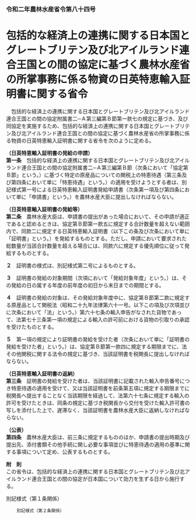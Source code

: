 ### 令和二年農林水産省令第八十四号  
# 包括的な経済上の連携に関する日本国とグレートブリテン及び北アイルランド連合王国との間の協定に基づく農林水産省の所掌事務に係る物資の日英特恵輸入証明書に関する省令  
　包括的な経済上の連携に関する日本国とグレートブリテン及び北アイルランド連合王国との間の協定附属書二─Ａ第三編第Ｂ節第一款七の規定に基づき、及び同協定を実施するため、包括的な経済上の連携に関する日本国とグレートブリテン及び北アイルランド連合王国との間の協定に基づく農林水産省の所掌事務に係る物資の日英特恵輸入証明書に関する省令を次のように定める。  
  
**（日英特恵輸入証明書の発給の申請）**  
**第一条**　包括的な経済上の連携に関する日本国とグレートブリテン及び北アイルランド連合王国との間の協定附属書二─Ａ第三編第Ｂ節（次条において「協定第Ｂ節」という。）に基づく特定の原産品についての関税上の特恵待遇（第三条及び第四条において単に「特恵待遇」という。）の適用を受けようとする者は、別記様式第一号による日英特恵輸入証明書発給申請書（次条第一項及び第四条において単に「申請書」という。）を農林水産大臣に提出しなければならない。  
  
**（日英特恵輸入証明書の発給等）**  
**第二条**　農林水産大臣は、申請書の提出があった場合において、その申請が適正であると認めるときは、協定第Ｂ節第一款五に規定する合計数量を超えない範囲内で、同款二に規定する日英特恵輸入証明書（以下この条及び次条において単に「証明書」という。）を発給するものとする。ただし、申請において要求された総数量が当該合計数量を超える場合には、同款六に規定する優先順位に従って発給するものとする。  
  
**２**　証明書の様式は、別記様式第二号によるものとする。  
  
**３**　証明書の発給の対象期間（次項において「発給対象年度」という。）は、その発給の日の属する年度の前年度の初日から末日までの期間とする。  
  
**４**　証明書の発給の対象は、その発給対象年度中に、協定第Ｂ節第二款に規定する原産品として関税法（昭和二十九年法律第六十一号。以下この項及び次項並びに次条において「法」という。）第六十七条の輸入申告がなされた貨物であって、法第七十三条第一項の規定による輸入の許可前における貨物の引取りの承認を受けたものとする。  
  
**５**　第一項の規定により証明書の発給を受けた者（次条において単に「証明書の発給を受けた者」という。）は、協定第Ｂ節第一款四に規定する期限までに、法その他関税に関する法令の規定に基づき、当該証明書を税関長に提出しなければならない。  
  
**（日英特恵輸入証明書の返納）**  
**第三条**　証明書の発給を受けた者は、当該証明書に記載された輸入申告番号につき特恵待遇の適用を受けて、又は当該証明書を前条第五項に規定する期限までに税関長へ提出することなく当該期限を経過して、法第六十七条に規定する輸入の許可を受けたときは、同条の規定に基づき税関長から交付を受けた輸入許可書の写しを添付した上で、遅滞なく、当該証明書を農林水産大臣に返納しなければならない。  
  
**（公表）**  
**第四条**　農林水産大臣は、前三条に規定するもののほか、申請書の提出時期及び提出先、添付書類その他手続に関し必要な事項並びに特恵待遇の適用の基準に関する事項について定め、公表するものとする。  
  
**附　則**  
この省令は、包括的な経済上の連携に関する日本国とグレートブリテン及び北アイルランド連合王国との間の協定が日本国について効力を生ずる日から施行する。  
  
別記様式（第１条関係）  

          
        別記様式（第２条関係）  

          
        